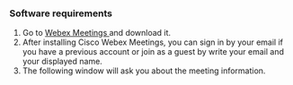 ### Software requirements
1. Go to <a href="https://www.webex.com/downloads.html"> Webex Meetings </a> and download it.
2. After installing Cisco Webex Meetings, you can sign in by your email if you have a previous account or join as a guest by write your email and your displayed name.
3. The following window will ask you about the meeting information.
